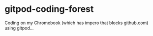# gitpod-coding-forest
Coding on my Chromebook (which has impero that blocks github.com) using gitpod...
